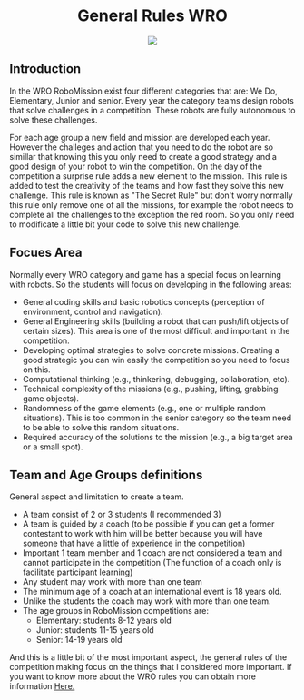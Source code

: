 <h1 align="center"> General Rules WRO </h1>

<p align="center">
  <img src="https://user-images.githubusercontent.com/101992463/212520897-65bacae6-d6fe-45b1-bbce-4e3c063a9ae4.jpg">
</p>

<h2>Introduction</h2>

In the WRO RoboMission exist four different categories that are: We Do, Elementary, Junior and senior. Every year the category teams design robots that solve challenges in a competition. These robots are fully autonomous to solve these challenges. 
 
For each age group a new field and mission are developed each year.  However the challeges and action that you need to do the robot are so simillar that knowing this you only need to create a good strategy and a good design of your robot to win the competition. On the day of the competition a surprise rule adds a new element to the mission. This rule is added to test the creativity of the teams and how fast they solve this new challenge. This rule is known as "The Secret Rule" but don't worry normally this rule only remove one of all the missions, for example the robot needs to complete all the challenges to the exception the red room. So you only need to modificate a little bit your code to solve this new challenge. 

<h2>Focues Area</h2>

Normally every WRO category and game has a special focus on learning with robots. So the students will focus on developing in the following areas:
 
- General coding skills and basic robotics concepts (perception of environment, control and navigation).
- General Engineering skills (building a robot that can push/lift objects of certain sizes). This area is one of the most difficult and important in the competition. 
- Developing optimal strategies to solve concrete missions. Creating a good strategic you can win easily the competition so you need to focus on this. 
- Computational thinking (e.g., thinkering, debugging, collaboration, etc).
- Technical complexity of the missions (e.g., pushing, lifting, grabbing game objects).
- Randomness of the game elements (e.g., one or multiple random situations). This is too common in the senior category so the team need to be able to solve this random situations. 
- Required accuracy of the solutions to the mission (e.g., a big target area or a small spot).

<h2>Team and Age Groups definitions</h2>

General aspect and limitation to create a team. 
 
* A team consist of 2 or 3 students (I recommended 3)
* A team is guided by a coach (to be possible if you can get a former contestant to work with him will be better because you will have someone that have a little of experience in the competition)
* Important 1 team member and 1 coach are not considered a team and cannot participate in the competition (The function of a coach only is facilitate participant learning)
* Any student may work with more than one team
* The minimum age of a coach at an international event is 18 years old.
* Unlike the students the coach may work with more than one team.
* The age groups in RoboMission competitions are:
  * Elementary: students 8-12 years old
  * Junior: students 11-15 years old
  * Senior: 14-19 years old

<p>And this is a little bit of the most important aspect, the general rules of the competition making focus on the things that I considered more important. If you want to know more about the WRO rules you can obtain more information <a href="https://wro-association.org/" title="WebSiteWRO">
Here.</a></p>



